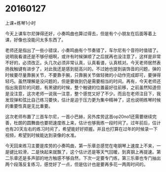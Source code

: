 # 20160127

上课+练琴1小时

今天上课车尔尼弹得还好，小奏鸣曲也算过得去，但是有个小朋友在后面等着上课，好像也没能问太多东西了。

老师还是指出了一些小错误，小奏鸣曲有个节奏错了，车尔尼有个音符时值错了。说明我看谱还是不够仔细啊，或许有时候弹顺了之后就再也没注意了，这样是非常不好的，必须改正。头几次必须非常认真，认真看谱，认真核对。今天老师居然表扬我触键有进步了，对此我还是感到挺高兴的。不过她也提到装饰音的问题，弹的时候要尽量靠腕关节，不要靠手腕，只靠腕关节做轻微的小动作完成即可，要弹得轻巧。虽然理解是没问题的，但是要做到仍是需要相当的时间。再有，今天老师还指出我音阶的问题，有黑键的时候，整个触键的位置最好往前移，之前虽然知道但是没注意，这次老师一说我一注意，整个感觉又好了不少。而且在老师注目下，我发现弹和弦比自己练习要快，估计是迫于压力更为集中精神了，这也说明练琴时候的重要性真是无比重要。

这次老师布置了三首车尔尼，一首小巴赫，另外库劳这首op20no1还需要继续完善，杜朗的圆舞曲也要把速度练上来，估计也够我练一段时间了。过年前后，估计也有20天左右的练习时间了，希望能好好把握。并且也打算在过年的时候录一下视频，希望到时候能达到录像的水准。

今天回来练习主要是库劳的小奏鸣曲，第一乐章总感觉在电钢琴上速度上不来，一是键比较滑，二是快起来就飘了，这个估计还是等天气回暖，到真钢上再提速。第二乐章还是多声部的地方触感不够自然，下次一定要专门练，第三乐章也专门抽出两个段落反复练习，感觉好了一点，但是估计也是要再多花一两周时间的。